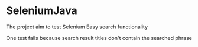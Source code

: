# SeleniumJava

The project aim to test Selenium Easy search functionality

One test fails because search result titles don't contain the searched phrase